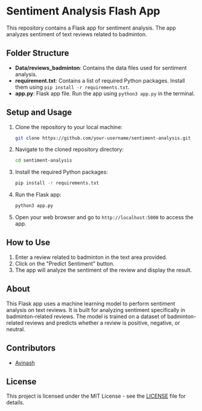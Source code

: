 # Sentiment Analysis Flash App

This repository contains a Flask app for sentiment analysis. The app analyzes sentiment of text reviews related to badminton.

## Folder Structure

- **Data/reviews_badminton**: Contains the data files used for sentiment analysis.
- **requirement.txt**: Contains a list of required Python packages. Install them using `pip install -r requirements.txt`.
- **app.py**: Flask app file. Run the app using `python3 app.py` in the terminal.

## Setup and Usage

1. Clone the repository to your local machine:

    ```bash
    git clone https://github.com/your-username/sentiment-analysis.git
    ```

2. Navigate to the cloned repository directory:

    ```bash
    cd sentiment-analysis
    ```

3. Install the required Python packages:

    ```bash
    pip install -r requirements.txt
    ```

4. Run the Flask app:

    ```bash
    python3 app.py
    ```

5. Open your web browser and go to `http://localhost:5000` to access the app.

## How to Use

1. Enter a review related to badminton in the text area provided.
2. Click on the "Predict Sentiment" button.
3. The app will analyze the sentiment of the review and display the result.

## About

This Flask app uses a machine learning model to perform sentiment analysis on text reviews. It is built for analyzing sentiment specifically in badminton-related reviews. The model is trained on a dataset of badminton-related reviews and predicts whether a review is positive, negative, or neutral.

## Contributors

- [Avinash](https://github.com/ashroyalc)

## License

This project is licensed under the MIT License - see the [LICENSE](LICENSE) file for details.
